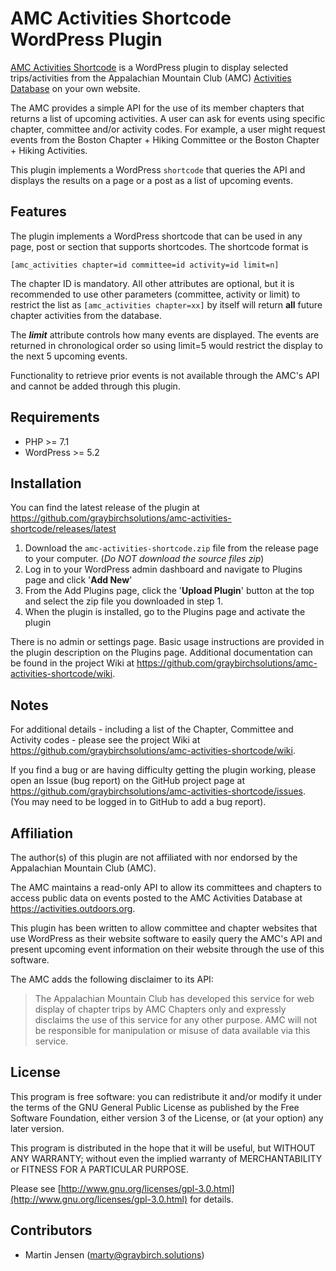 # AMC Activities Shortcode WordPress Plugin

[AMC Activities Shortcode](https://github.com/graybirchsolutions/amc-activities-shortcode) is a WordPress plugin to display selected trips/activities from the Appalachian Mountain Club (AMC) [Activities Database](https://activities.outdoors.org/) on your own website.

The AMC provides a simple API for the use of its member chapters that returns a list of upcoming activities. A user can ask for events using specific chapter, committee and/or activity codes. For example, a user might request events from the Boston Chapter + Hiking Committee or the Boston Chapter + Hiking Activities.

This plugin implements a WordPress `shortcode` that queries the API and displays the results on a page or a post as a list of upcoming events.

## Features

The plugin implements a WordPress shortcode that can be used in any page, post or section that supports shortcodes. The shortcode format is

    [amc_activities chapter=id committee=id activity=id limit=n]

The chapter ID is mandatory. All other attributes are optional, but it is recommended to use other parameters (committee, activity or limit) to restrict the list as `[amc_activities chapter=xx]` by itself will return **all** future chapter activities from the database.

The ***limit*** attribute controls how many events are displayed. The events are returned in chronological order so using limit=5 would restrict the display to the next 5 upcoming events.

Functionality to retrieve prior events is not available through the AMC's API and cannot be added through this plugin.

## Requirements

* PHP >= 7.1
* WordPress >= 5.2

## Installation

You can find the latest release of the plugin at https://github.com/graybirchsolutions/amc-activities-shortcode/releases/latest

1. Download the `amc-activities-shortcode.zip` file from the release page to your computer. (*Do NOT download the source files zip*)
2. Log in to your WordPress admin dashboard and navigate to Plugins page and click '**Add New**'
3. From the Add Plugins page, click the '**Upload Plugin**' button at the top and select the zip file you downloaded in step 1.
4. When the plugin is installed, go to the Plugins page and activate the plugin

There is no admin or settings page. Basic usage instructions are provided in the plugin description on the Plugins page. Additional documentation can be found in the project Wiki at https://github.com/graybirchsolutions/amc-activities-shortcode/wiki.


## Notes

For additional details - including a list of the Chapter, Committee and Activity codes - please see the project Wiki at https://github.com/graybirchsolutions/amc-activities-shortcode/wiki.

If you find a bug or are having difficulty getting the plugin working, please open an Issue (bug report) on the GitHub project page at https://github.com/graybirchsolutions/amc-activities-shortcode/issues. (You may need to be logged in to GitHub to add a bug report).

## Affiliation

The author(s) of this plugin are not affiliated with nor endorsed by the Appalachian Mountain Club (AMC). 

The AMC maintains a read-only API to allow its committees and chapters to access public data on events posted to the AMC Activities Database at https://activities.outdoors.org.

This plugin has been written to allow committee and chapter websites that use WordPress as their website software to easily query the AMC's API and present upcoming event information on their website through the use of this software.

The AMC adds the following disclaimer to its API:

>The Appalachian Mountain Club has developed this service for web display of chapter trips by AMC Chapters only and expressly disclaims the use of this service for any other purpose. AMC will not be responsible for manipulation or misuse of data available via this service.

## License

This program is free software: you can redistribute it and/or modify it under the terms of the GNU General Public License as published by the Free Software Foundation, either version 3 of the License, or (at your option) any later version.

This program is distributed in the hope that it will be useful, but WITHOUT ANY WARRANTY; without even the implied warranty of MERCHANTABILITY or FITNESS FOR A PARTICULAR PURPOSE.

Please see [http://www.gnu.org/licenses/gpl-3.0.html](http://www.gnu.org/licenses/gpl-3.0.html) for details.

## Contributors

- Martin Jensen (marty@graybirch.solutions)

